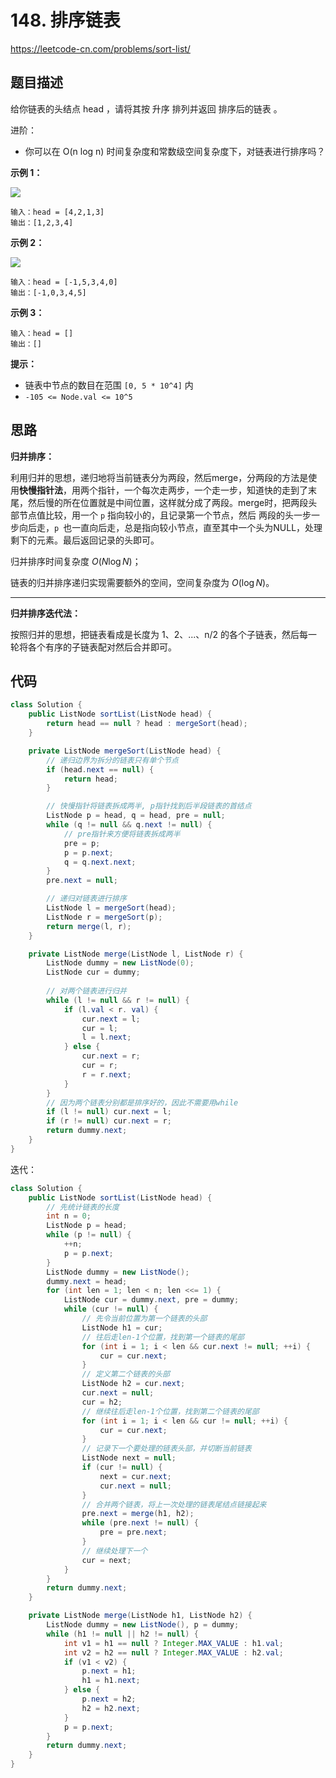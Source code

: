 # 148. 排序链表

https://leetcode-cn.com/problems/sort-list/

## 题目描述

给你链表的头结点 head ，请将其按 升序 排列并返回 排序后的链表 。

进阶：

* 你可以在 O(n log n) 时间复杂度和常数级空间复杂度下，对链表进行排序吗？



**示例 1：**

![](http://images.yingwai.top/picgo/20201121113227.jpg)

```
输入：head = [4,2,1,3]
输出：[1,2,3,4]
```

**示例 2：**

![](http://images.yingwai.top/picgo/20201121113245.jpg)

```
输入：head = [-1,5,3,4,0]
输出：[-1,0,3,4,5]
```

**示例 3：**

```
输入：head = []
输出：[]
```



**提示：**

- 链表中节点的数目在范围 `[0, 5 * 10^4]` 内
- `-105 <= Node.val <= 10^5`



## 思路

**归并排序：**

利用归并的思想，递归地将当前链表分为两段，然后merge，分两段的方法是使用**快慢指针法**，用两个指针，一个每次走两步，一个走一步，知道快的走到了末尾，然后慢的所在位置就是中间位置，这样就分成了两段。merge时，把两段头部节点值比较，用一个 `p` 指向较小的，且记录第一个节点，然后 两段的头一步一步向后走，`p `也一直向后走，总是指向较小节点，直至其中一个头为NULL，处理剩下的元素。最后返回记录的头即可。

归并排序时间复杂度 $O(N \log N)$；

链表的归并排序递归实现需要额外的空间，空间复杂度为 $O(\log N)$。

---

**归并排序迭代法：**

按照归并的思想，把链表看成是长度为 1、2、...、n/2 的各个子链表，然后每一轮将各个有序的子链表配对然后合并即可。



## 代码

```java
class Solution {
    public ListNode sortList(ListNode head) {
        return head == null ? head : mergeSort(head);
    }

    private ListNode mergeSort(ListNode head) {
        // 递归边界为拆分的链表只有单个节点
        if (head.next == null) {
            return head;
        }

        // 快慢指针将链表拆成两半, p指针找到后半段链表的首结点
        ListNode p = head, q = head, pre = null;
        while (q != null && q.next != null) {
            // pre指针来方便将链表拆成两半
            pre = p;
            p = p.next;
            q = q.next.next;   
        }
        pre.next = null;

        // 递归对链表进行排序
        ListNode l = mergeSort(head);
        ListNode r = mergeSort(p);
        return merge(l, r);
    }

    private ListNode merge(ListNode l, ListNode r) {
        ListNode dummy = new ListNode(0);
        ListNode cur = dummy;
        
        // 对两个链表进行归并
        while (l != null && r != null) {
            if (l.val < r. val) {
                cur.next = l;
                cur = l;
                l = l.next;
            } else {
                cur.next = r;
                cur = r;
                r = r.next;
            }
        }
        // 因为两个链表分别都是排序好的，因此不需要用while
        if (l != null) cur.next = l;
        if (r != null) cur.next = r;
        return dummy.next;
    }
}
```

迭代：

```java
class Solution {
    public ListNode sortList(ListNode head) {
        // 先统计链表的长度
        int n = 0;
        ListNode p = head;
        while (p != null) {
            ++n;
            p = p.next;
        }
        ListNode dummy = new ListNode();
        dummy.next = head;
        for (int len = 1; len < n; len <<= 1) {
            ListNode cur = dummy.next, pre = dummy;
            while (cur != null) {
                // 先令当前位置为第一个链表的头部
                ListNode h1 = cur;
                // 往后走len-1个位置，找到第一个链表的尾部
                for (int i = 1; i < len && cur.next != null; ++i) {
                    cur = cur.next;
                }
                // 定义第二个链表的头部
                ListNode h2 = cur.next;
                cur.next = null;
                cur = h2;
                // 继续往后走len-1个位置，找到第二个链表的尾部
                for (int i = 1; i < len && cur != null; ++i) {
                    cur = cur.next;
                }
                // 记录下一个要处理的链表头部，并切断当前链表
                ListNode next = null;
                if (cur != null) {
                    next = cur.next;
                    cur.next = null;
                }
                // 合并两个链表，将上一次处理的链表尾结点链接起来
                pre.next = merge(h1, h2);
                while (pre.next != null) {
                    pre = pre.next;
                }
                // 继续处理下一个
                cur = next;
            }
        }
        return dummy.next;
    }

    private ListNode merge(ListNode h1, ListNode h2) {
        ListNode dummy = new ListNode(), p = dummy;
        while (h1 != null || h2 != null) {
            int v1 = h1 == null ? Integer.MAX_VALUE : h1.val;
            int v2 = h2 == null ? Integer.MAX_VALUE : h2.val;
            if (v1 < v2) {
                p.next = h1;
                h1 = h1.next;
            } else {
                p.next = h2;
                h2 = h2.next;
            }
            p = p.next;
        }
        return dummy.next;
    }
}
```

